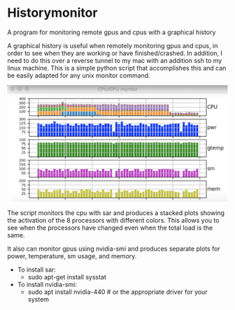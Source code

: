 # Historymonitor
A program for monitoring remote gpus and cpus with a graphical history 

A graphical history is useful when remotely monitoring gpus and cpus, in order to see when they are working or have finished/crashed.  In addition, I need to do this over a reverse tunnel to my mac with an addition ssh to my linux machine.  This is a simple python script that accomplishes this and can be easily adapted for any unix monitor command.

![](history.png)

The script monitors the cpu with sar and produces a stacked plots showing the activation of the 8 processors with different colors.  This allows you to see when the processors have changed even when the total load is the same.

It also can monitor gpus using nvidia-smi and produces separate plots for power, temperature, sm usage, and memory.

- To install sar:
  - sudo apt-get install sysstat
- To install nvidia-smi:
  - sudo apt install nvidia-440       # or the appropriate driver for your system

